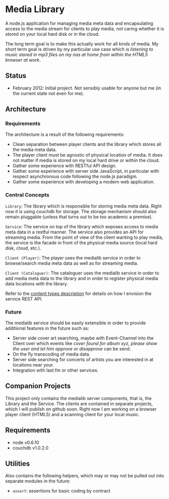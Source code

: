 Media Library
=============

A node.js application for managing media meta data and encapsulating access to the media stream for clients
to play media, not caring whether it is stored on your local hard disk or in the cloud.

The long term goal is to make this actually work for all kinds of media. My short term goal is driven by my
particular use case which is *listening to music stored in mp3 files on my nas at home from within the HTML5
browser at work*.


Status
------

* February 2012: Initial project. Not sensibly usable for anyone but me (in the current state not even for me).


Architecture
------------

### Requirements ###

The architecture is a result of the following requirements:

* Clean separation between player clients and the library which stores all the media meta data.
* The player client must be agnostic of physical location of media. It does not matter if media is stored on
my local hard drive or within the cloud.
* Gather some experience with RESTful API design.
* Gather some experience with server side JavaScript, in particular with respect asynchronous
code following the node.js paradigm.
* Gather some experience with developing a modern web application.

### Central Concepts ###

``Library``: The library which is responsible for storing media meta data. Right now it is using couchdb for
storage. The storage mechanism should also remain pluggable (unless that turns out to be too academic a
premise).

``Service``: The service on top of the library which exposes access to media meta data in a restful manner.
The service also provides an API for streaming media. From the point of view of the client wanting to play
media, the service is the facade in front of the physical media source (local hard disk, cloud, etc.).

``Client (Player)``: The player uses the medialib service in order to browse/search media meta data as well
as for streaming media.

``Client (Cataloguer)``: The cataloguer uses the medialib service in order to add media meta data to the
library and in order to register physical media data locations with the library.  


Refer to the [content types description](medialib-server/blob/master/content_types.md) for details on how I
envision the service REST API. 

### Future ###

The medialib service should be easily extensible in order to provide additional features in the future such as:

* Server side cover art searching, maybe with Event-Channel into the Client over which events like *cover 
found for album xyz, please show the user and let him approve or disapprove* can be send.
* On the fly transcoding of media data.
* Server side searching for concerts of artists you are interested in at locations near your.
* Integration with last.fm or other services.


Companion Projects
------------------

This project only contains the medialib server components, that is, the Library and the Service. The clients
are contained in separate projects, which I will publish on github soon. Right now I am working on a browser
player client (HTML5) and a scanning client for your local music. 


Requirements
------------
* node v0.6.10
* couchdb v1.0.2.0


Utilities
---------
Also contains the following helpers, which may or may not be pulled out into separate modules in the future:

* ``assert``: assertions for basic coding by contract
